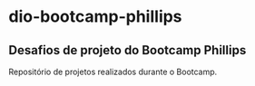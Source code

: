 # dio-bootcamp-phillips
## Desafios de projeto do Bootcamp Phillips
Repositório de projetos realizados durante o Bootcamp.
